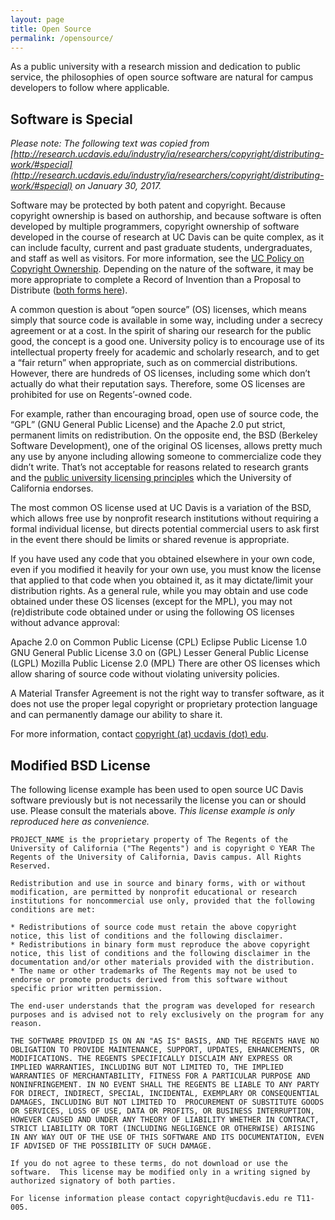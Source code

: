 ```yaml
---
layout: page
title: Open Source
permalink: /opensource/
---
```


As a public university with a research mission and dedication to public service, the philosophies of open source software are natural for campus developers to follow where applicable.

## Software is Special
*Please note: The following text was copied from [http://research.ucdavis.edu/industry/ia/researchers/copyright/distributing-work/#special](http://research.ucdavis.edu/industry/ia/researchers/copyright/distributing-work/#special) on January 30, 2017.*

Software may be protected by both patent and copyright. Because copyright ownership is based on authorship, and because software is often developed by multiple programmers, copyright ownership of software developed in the course of research at UC Davis can be quite complex, as it can include faculty, current and past graduate students, undergraduates, and staff as well as visitors. For more information, see the [UC Policy on Copyright Ownership](http://copyright.universityofcalifornia.edu/ownership/index.html). Depending on the nature of the software, it may be more appropriate to complete a Record of Invention than a Proposal to Distribute ([both forms here](http://research.ucdavis.edu/industry/ia/researchers/policies-forms/)).

A common question is about “open source” (OS) licenses, which means simply that source code is available in some way, including under a secrecy agreement or at a cost. In the spirit of sharing our research for the public good, the concept is a good one. University policy is to encourage use of its intellectual property freely for academic and scholarly research, and to get a “fair return” when appropriate, such as on commercial distributions. However, there are hundreds of OS licenses, including some which don’t actually do what their reputation says. Therefore, some OS licenses are prohibited for use on Regents’-owned code.

For example, rather than encouraging broad, open use of source code, the “GPL” (GNU General Public License) and the Apache 2.0 put strict, permanent limits on redistribution. On the opposite end, the BSD (Berkeley Software Development), one of the original OS licenses, allows pretty much any use by anyone including allowing someone to commercialize code they didn’t write. That’s not acceptable for reasons related to research grants and the [public university licensing principles](http://research.ucdavis.edu/industry/ia/researchers/policies-forms/) which the University of California endorses.

The most common OS license used at UC Davis is a variation of the BSD, which allows free use by nonprofit research institutions without requiring a formal individual license, but directs potential commercial users to ask first in the event there should be limits or shared revenue is appropriate.

If you have used any code that you obtained elsewhere in your own code, even if you modified it heavily for your own use, you must know the license that applied to that code when you obtained it, as it may dictate/limit your distribution rights. As a general rule, while you may obtain and use code obtained under these OS licenses (except for the MPL), you may not (re)distribute code obtained under or using the following OS licenses without advance approval:

Apache 2.0 on
Common Public License (CPL)
Eclipse Public License 1.0
GNU General Public License 3.0 on (GPL)
Lesser General Public License (LGPL)
Mozilla Public License 2.0 (MPL)
There are other OS licenses which allow sharing of source code without violating university policies.

A Material Transfer Agreement is not the right way to transfer software, as it does not use the proper legal copyright or proprietary protection language and can permanently damage our ability to share it.

For more information, contact [copyright (at) ucdavis (dot) edu](mailto:copyright@ucdavis.edu).

## Modified BSD License
The following license example has been used to open source UC Davis software previously but is not necessarily the license you can or should use. Please consult the materials above. *This license example is only reproduced here as convenience.*

    PROJECT_NAME is the proprietary property of The Regents of the University of California ("The Regents") and is copyright © YEAR The Regents of the University of California, Davis campus. All Rights Reserved. 
    
    Redistribution and use in source and binary forms, with or without modification, are permitted by nonprofit educational or research institutions for noncommercial use only, provided that the following conditions are met:
    
    * Redistributions of source code must retain the above copyright notice, this list of conditions and the following disclaimer. 
    * Redistributions in binary form must reproduce the above copyright notice, this list of conditions and the following disclaimer in the documentation and/or other materials provided with the distribution. 
    * The name or other trademarks of The Regents may not be used to endorse or promote products derived from this software without specific prior written permission.
    
    The end-user understands that the program was developed for research purposes and is advised not to rely exclusively on the program for any reason.
    
    THE SOFTWARE PROVIDED IS ON AN "AS IS" BASIS, AND THE REGENTS HAVE NO OBLIGATION TO PROVIDE MAINTENANCE, SUPPORT, UPDATES, ENHANCEMENTS, OR MODIFICATIONS. THE REGENTS SPECIFICALLY DISCLAIM ANY EXPRESS OR IMPLIED WARRANTIES, INCLUDING BUT NOT LIMITED TO, THE IMPLIED WARRANTIES OF MERCHANTABILITY, FITNESS FOR A PARTICULAR PURPOSE AND NONINFRINGEMENT. IN NO EVENT SHALL THE REGENTS BE LIABLE TO ANY PARTY FOR DIRECT, INDIRECT, SPECIAL, INCIDENTAL, EXEMPLARY OR CONSEQUENTIAL DAMAGES, INCLUDING BUT NOT LIMITED TO  PROCUREMENT OF SUBSTITUTE GOODS OR SERVICES, LOSS OF USE, DATA OR PROFITS, OR BUSINESS INTERRUPTION, HOWEVER CAUSED AND UNDER ANY THEORY OF LIABILITY WHETHER IN CONTRACT, STRICT LIABILITY OR TORT (INCLUDING NEGLIGENCE OR OTHERWISE) ARISING IN ANY WAY OUT OF THE USE OF THIS SOFTWARE AND ITS DOCUMENTATION, EVEN IF ADVISED OF THE POSSIBILITY OF SUCH DAMAGE.
    
    If you do not agree to these terms, do not download or use the software.  This license may be modified only in a writing signed by authorized signatory of both parties.
    
    For license information please contact copyright@ucdavis.edu re T11-005.
